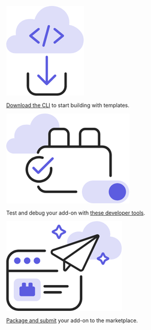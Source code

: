 
<TextBlock slots="image, text" width="33%" theme="light" className="developerTool" />

![MSFT Teams logo](../images/Developer_Tool_1.png)

[Download the CLI](https://adobe.io) to start building with templates.

<TextBlock slots="image, text" width="33%"  theme="light" className="developerTool" />

![JIRA Cloud logo](../images/Developer_Tool_2.png)

Test and debug your add-on with [these developer tools](https://adobe.io).

<TextBlock slots="image, text" width="33%"  theme="light" className="developerTool" />

![Slack logo](../images/Developer_Tool_3.png)

[Package and submit](https://adobe.io) your add-on to the marketplace.
